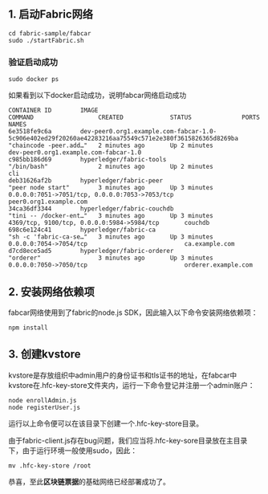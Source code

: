 ## 1. 启动Fabric网络
```
cd fabric-sample/fabcar
sudo ./startFabric.sh
```
### 验证启动成功
```
sudo docker ps
```
如果看到以下docker启动成功，说明fabcar网络启动成功
```
CONTAINER ID        IMAGE                                                                                                    COMMAND                  CREATED             STATUS              PORTS                                            NAMES
6e3518fe9c6a        dev-peer0.org1.example.com-fabcar-1.0-5c906e402ed29f20260ae42283216aa75549c571e2e380f3615826365d8269ba   "chaincode -peer.add…"   2 minutes ago       Up 2 minutes                                                         dev-peer0.org1.example.com-fabcar-1.0
c985bb186d69        hyperledger/fabric-tools                                                                                 "/bin/bash"              2 minutes ago       Up 2 minutes                                                         cli
deb31626af2b        hyperledger/fabric-peer                                                                                  "peer node start"        3 minutes ago       Up 3 minutes        0.0.0.0:7051->7051/tcp, 0.0.0.0:7053->7053/tcp   peer0.org1.example.com
34ca36df3344        hyperledger/fabric-couchdb                                                                               "tini -- /docker-ent…"   3 minutes ago       Up 3 minutes        4369/tcp, 9100/tcp, 0.0.0.0:5984->5984/tcp       couchdb
698c6e124c41        hyperledger/fabric-ca                                                                                    "sh -c 'fabric-ca-se…"   3 minutes ago       Up 3 minutes        0.0.0.0:7054->7054/tcp                           ca.example.com
d7cd8ece5ad5        hyperledger/fabric-orderer                                                                               "orderer"                3 minutes ago       Up 3 minutes        0.0.0.0:7050->7050/tcp                           orderer.example.com
```
## 2. 安装网络依赖项
fabcar网络使用到了fabric的node.js SDK，因此输入以下命令安装网络依赖项：
```
npm install
```
## 3. 创建kvstore
kvstore是存放组织中admin用户的身份证书和tls证书的地址，在fabcar中kvstore在.hfc-key-store文件夹内，运行一下命令登记并注册一个admin账户：
```
node enrollAdmin.js
node registerUser.js
```
运行以上命令便可以在该目录下创建一个.hfc-key-store目录。

由于fabric-client.js存在bug问题，我们应当将.hfc-key-sore目录放在主目录下，由于运行环境一般使用sudo，因此：
```
mv .hfc-key-store /root
```
恭喜，至此**区块链票据**的基础网络已经部署成功了。
